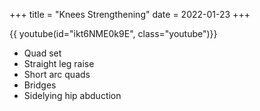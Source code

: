 +++
title = "Knees Strengthening"
date = 2022-01-23
+++


{{ youtube(id="ikt6NME0k9E", class="youtube")}}

- Quad set
- Straight leg raise
- Short arc quads
- Bridges
- Sidelying hip abduction